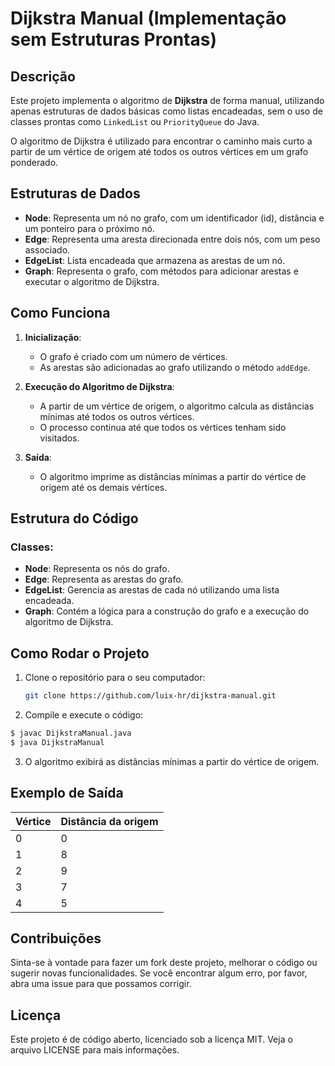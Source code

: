 # Dijkstra Manual (Implementação sem Estruturas Prontas)

## Descrição

Este projeto implementa o algoritmo de **Dijkstra** de forma manual, utilizando apenas estruturas de dados básicas como listas encadeadas, sem o uso de classes prontas como `LinkedList` ou `PriorityQueue` do Java.

O algoritmo de Dijkstra é utilizado para encontrar o caminho mais curto a partir de um vértice de origem até todos os outros vértices em um grafo ponderado.

## Estruturas de Dados

- **Node**: Representa um nó no grafo, com um identificador (id), distância e um ponteiro para o próximo nó.
- **Edge**: Representa uma aresta direcionada entre dois nós, com um peso associado.
- **EdgeList**: Lista encadeada que armazena as arestas de um nó.
- **Graph**: Representa o grafo, com métodos para adicionar arestas e executar o algoritmo de Dijkstra.

## Como Funciona

1. **Inicialização**:
   - O grafo é criado com um número de vértices.
   - As arestas são adicionadas ao grafo utilizando o método `addEdge`.

2. **Execução do Algoritmo de Dijkstra**:
   - A partir de um vértice de origem, o algoritmo calcula as distâncias mínimas até todos os outros vértices.
   - O processo continua até que todos os vértices tenham sido visitados.

3. **Saída**:
   - O algoritmo imprime as distâncias mínimas a partir do vértice de origem até os demais vértices.

## Estrutura do Código

### Classes:
- **Node**: Representa os nós do grafo.
- **Edge**: Representa as arestas do grafo.
- **EdgeList**: Gerencia as arestas de cada nó utilizando uma lista encadeada.
- **Graph**: Contém a lógica para a construção do grafo e a execução do algoritmo de Dijkstra.

## Como Rodar o Projeto

1. Clone o repositório para o seu computador:
   ```bash
   git clone https://github.com/luix-hr/dijkstra-manual.git

2. Compile e execute o código:

  ```bash
$ javac DijkstraManual.java
$ java DijkstraManual
```
3. O algoritmo exibirá as distâncias mínimas a partir do vértice de origem.

## Exemplo de Saída
| Vértice | Distância da origem |
|---------|---------------------|
| 0       | 0                   |
| 1       | 8                   |
| 2       | 9                   |
| 3       | 7                   |
| 4       | 5                   |

## Contribuições
Sinta-se à vontade para fazer um fork deste projeto, melhorar o código ou sugerir novas funcionalidades. Se você encontrar algum erro, por favor, abra uma issue para que possamos corrigir.

## Licença
Este projeto é de código aberto, licenciado sob a licença MIT. Veja o arquivo LICENSE para mais informações.
